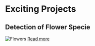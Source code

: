 # Exciting Projects

## Detection of Flower Specie
![Flowers](https://miro.medium.com/v2/resize:fit:640/format:webp/0*rhP_m_pskOF_MUad)
[Read more](https://github.com/abdulwasiuabdulraheem/AI_programming_with_python/blob/main/Image%20Classifier%20Project.ipynb)
